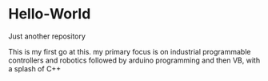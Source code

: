 # Hello-World
Just another repository

This is my first go at this.
my primary focus is on industrial programmable controllers and robotics
followed by arduino programming
and then VB, with a splash of C++

